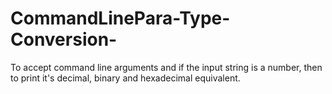 # CommandLinePara-Type-Conversion-
To accept command line arguments and if the input string is a number, then to print it's decimal, binary and hexadecimal equivalent.

